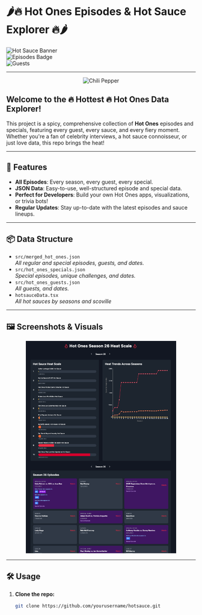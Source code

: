 # 🌶️🔥 Hot Ones Episodes & Hot Sauce Explorer 🔥🌶️

![Hot Sauce Banner](https://img.shields.io/badge/Scoville%20Scale-Over%201%2C000%2C000%2B-red?style=for-the-badge)  
![Episodes Badge](https://img.shields.io/badge/Episodes-26%2B%20Seasons-orange?style=for-the-badge)  
![Guests](https://img.shields.io/badge/Guests-100%2B-yellow?style=for-the-badge)

---

<p align="center">
  <img src="https://cdn.pixabay.com/photo/2024/04/15/09/34/chili-8697423_1280.jpg" width="200" alt="Chili Pepper" />
</p>

## Welcome to the 🔥 Hottest 🔥 Hot Ones Data Explorer!

This project is a spicy, comprehensive collection of **Hot Ones** episodes and specials, featuring every guest, every sauce, and every fiery moment. Whether you're a fan of celebrity interviews, a hot sauce connoisseur, or just love data, this repo brings the heat!

---

## 🚀 Features

- **All Episodes**: Every season, every guest, every special.
- **JSON Data**: Easy-to-use, well-structured episode and special data.
- **Perfect for Developers**: Build your own Hot Ones apps, visualizations, or trivia bots!
- **Regular Updates**: Stay up-to-date with the latest episodes and sauce lineups.

---

## 📦 Data Structure

- `src/merged_hot_ones.json`  
  _All regular and special episodes, guests, and dates._
- `src/hot_ones_specials.json`  
  _Special episodes, unique challenges, and dates._
- `src/hot_ones_guests.json`  
  _All guests, and dates._
- `hotsauceData.tsx`  
  _All hot sauces by seasons and scoville_

---

## 🖼️ Screenshots & Visuals

<p align="center">
  <img src="assets/Screenshot 2025-04-30 at 16.36.18.png" width="400" alt="Hot Ones Screenshot" />
</p>

---

## 🛠️ Usage

1. **Clone the repo:**
   ```bash
   git clone https://github.com/yourusername/hotsauce.git
   ```